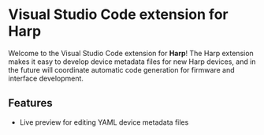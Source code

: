 # Visual Studio Code extension for Harp

Welcome to the Visual Studio Code extension for **Harp**! The Harp extension makes it easy to develop device metadata files for new Harp devices, and in the future will coordinate automatic code generation for firmware and interface development.

## Features

* Live preview for editing YAML device metadata files
